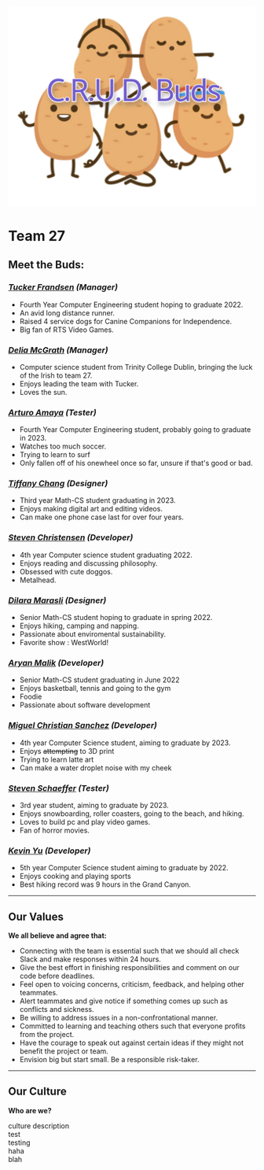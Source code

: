 ![image](branding/mascot/mascotsWithLogo.png)

# Team 27
## **Meet the Buds:**

### *[Tucker Frandsen](https://tuckerfrandsen.github.io/CSE110-Lab1/) (Manager)*
- Fourth Year Computer Engineering student hoping to graduate 2022.
- An avid long distance runner.
- Raised 4 service dogs for Canine Companions for Independence.
- Big fan of RTS Video Games.

### *[Delia McGrath](https://dmcgrath19.github.io/CSE110_Lab1/) (Manager)*
- Computer science student from Trinity College Dublin, bringing the luck of the Irish to team 27.
- Enjoys leading the team with Tucker.
- Loves the sun.

### *[Arturo Amaya](https://arturoamaya.github.io/CSE110Lab1/) (Tester)*
- Fourth Year Computer Engineering student, probably going to graduate in 2023.
- Watches too much soccer.
- Trying to learn to surf
- Only fallen off of his onewheel once so far, unsure if that's good or bad.

### *[Tiffany Chang](https://tiffkchang.github.io/CSE-110-Lab-Week-1/) (Designer)*
- Third year Math-CS student graduating in 2023.
- Enjoys making digital art and editing videos.
- Can make one phone case last for over four years.

### *[Steven Christensen](https://steven-christensen.github.io/GitHub-Pages/) (Developer)*
- 4th year Computer science student graduating 2022.
- Enjoys reading and discussing philosophy.
- Obsessed with cute doggos.
- Metalhead.

### *[Dilara Marasli](https://dmarasli.github.io/CSE110-GitHubPages/#interests) (Designer)*
- Senior Math-CS student hoping to graduate in spring 2022.
- Enjoys hiking, camping and napping.
- Passionate about enviromental sustainability.
- Favorite show : WestWorld!

### *[Aryan Malik](https://aryan-malik-2000.github.io/Aryan-Project) (Developer)*
- Senior Math-CS student graduating in June 2022
- Enjoys basketball, tennis and going to the gym
- Foodie
- Passionate about software development 

### *[Miguel Christian Sanchez](https://mlgi.github.io/) (Developer)*
- 4th year Computer Science student, aiming to graduate by 2023.
- Enjoys ~~attempting~~ to 3D print
- Trying to learn latte art
- Can make a water droplet noise with my cheek

### *[Steven Schaeffer](https://sschaeff2023.github.io/cse110-lab1/) (Tester)*
- 3rd year student, aiming to graduate by 2023.
- Enjoys snowboarding, roller coasters, going to the beach, and hiking.
- Loves to build pc and play video games.
- Fan of horror movies.

### *[Kevin Yu](https://ctyuucsdedu.github.io/110-Lab1/) (Developer)*
- 5th year Computer Science student aiming to graduate by 2022.
- Enjoys cooking and playing sports
- Best hiking record was 9 hours in the Grand Canyon.

<hr /> <!---Separating the value section-->

## **Our Values**

**We all believe and agree that:**
* Connecting with the team is essential such that we should all check Slack and make responses within 24 hours.
* Give the best effort in finishing responsibilities and comment on our code before deadlines.
* Feel open to voicing concerns, criticism, feedback, and helping other teammates.
* Alert teammates and give notice if something comes up such as conflicts and sickness.
* Be willing to address issues in a non-confrontational manner.
* Committed to learning and teaching others such that everyone profits from the project.
* Have the courage to speak out against certain ideas if they might not benefit the project or team.
* Envision big but start small. Be a responsible risk-taker.

<hr /> <!---Separating the culture section-->

## **Our Culture**

**Who are we?**

culture description\
test\
testing\
haha\
blah
